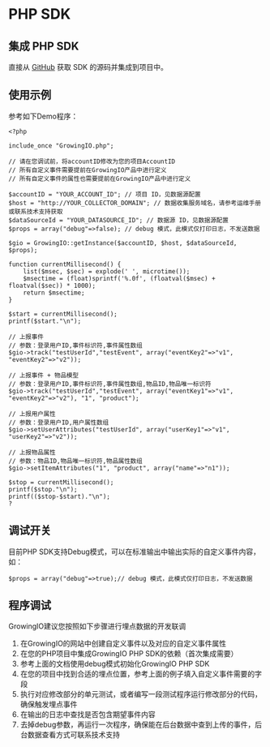 # PHP SDK

## 集成 PHP SDK

直接从 [GitHub](https://github.com/growingio/growingio-php-sdk/tree/op) 获取 SDK 的源码并集成到项目中。

## 使用示例

参考如下Demo程序：

```text
<?php

include_once "GrowingIO.php";

// 请在您调试前，将accountID修改为您的项目AccountID
// 所有自定义事件需要提前在GrowingIO产品中进行定义
// 所有自定义事件的属性也需要提前在GrowingIO产品中进行定义

$accountID = "YOUR_ACCOUNT_ID"; // 项目 ID，见数据源配置
$host = "http://YOUR_COLLECTOR_DOMAIN"; // 数据收集服务域名，请参考运维手册或联系技术支持获取
$dataSourceId = "YOUR_DATASOURCE_ID"; // 数据源 ID，见数据源配置
$props = array("debug"=>false); // debug 模式，此模式仅打印日志，不发送数据

$gio = GrowingIO::getInstance($accountID, $host, $dataSourceId, $props);

function currentMillisecond() {
    list($msec, $sec) = explode(' ', microtime());
    $msectime = (float)sprintf('%.0f', (floatval($msec) + floatval($sec)) * 1000);
    return $msectime;
}

$start = currentMillisecond();
printf($start."\n");

// 上报事件
// 参数：登录用户ID,事件标识符,事件属性数组
$gio->track("testUserId","testEvent", array("eventKey2"=>"v1", "eventKey2"=>"v2"));

// 上报事件 + 物品模型
// 参数：登录用户ID,事件标识符,事件属性数组,物品ID,物品唯一标识符
$gio->track("testUserId","testEvent", array("eventKey1"=>"v1", "eventKey2"=>"v2"), "1", "product");

// 上报用户属性
// 参数：登录用户ID,用户属性数组
$gio->setUserAttributes("testUserId", array("userKey1"=>"v1", "userKey2"=>"v2"));

// 上报物品属性
// 参数：物品ID,物品唯一标识符,物品属性数组
$gio->setItemAttributes("1", "product", array("name"=>"n1"));

$stop = currentMillisecond();
printf($stop."\n");
printf(($stop-$start)."\n");
?
```

## 调试开关 <a id="pei-zhi-php-sdk"></a>

目前PHP SDK支持Debug模式，可以在标准输出中输出实际的自定义事件内容，如：

```text
$props = array("debug"=>true);// debug 模式，此模式仅打印日志，不发送数据
```

## 程序调试 <a id="cheng-xu-tiao-shi"></a>

GrowingIO建议您按照如下步骤进行埋点数据的开发联调

1. 在GrowingIO的网站中创建自定义事件以及对应的自定义事件属性
2. 在您的PHP项目中集成GrowingIO PHP SDK的依赖（首次集成需要）
3. 参考上面的文档使用debug模式初始化GrowingIO PHP SDK
4. 在您的项目中找到合适的埋点位置，参考上面的例子填入自定义事件需要的字段
5. 执行对应修改部分的单元测试，或者编写一段测试程序运行修改部分的代码，确保触发埋点事件
6. 在输出的日志中查找是否包含期望事件内容
7. 去掉debug参数，再运行一次程序，确保能在后台数据中查到上传的事件，后台数据查看方式可联系技术支持

